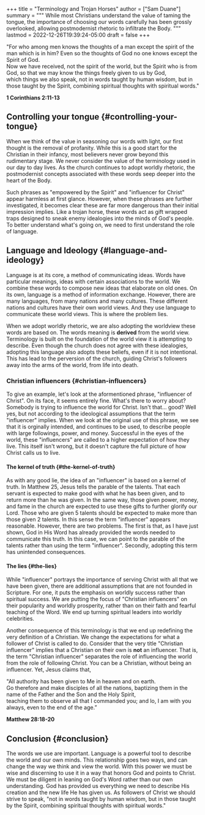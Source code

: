 +++
title = "Terminology and Trojan Horses"
author = ["Sam Duane"]
summary = """
  While most Christians understand the value of taming the tongue, the importance of choosing our words carefully has been
  grossly overlooked, allowing postmodernist rhetoric to infiltrate the Body.
  """
lastmod = 2022-12-26T19:39:24-05:00
draft = false
+++

<div class="verse">
"For who among men knows the thoughts of a man except the spirit of the man which is in him? Even so the thoughts of God no one knows except the Spirit of God.<br />
Now we have received, not the spirit of the world, but the Spirit who is from God, so that we may know the things freely given to us by God,<br />
which things we also speak, not in words taught by human wisdom, but in those taught by the Spirit, combining spiritual thoughts with spiritual words."<br />

**1 Corinthians 2:11-13**<br />
</div>


## Controlling your tongue {#controlling-your-tongue}

When we think of the value in seasoning our words with light, our first thought is the removal of profanity. While
this is a good start for the Christian in their infancy, most believers never grow beyond this rudimentary stage. We
never consider the value of the terminology used in our day to day lives. As the church continues to adopt worldly
rhetoric, the postmodernist concepts associated with these words seep deeper into the heart of the Body.

Such phrases as "empowered by the Spirit" and "influencer for Christ" appear harmless at first glance. However, when
these phrases are further investigated, it becomes clear these are far more dangerous than their initial impression
implies. Like a trojan horse, these words act as gift wrapped traps designed to sneak enemy idealogies into the minds of
God's people. To better understand what's going on, we need to first understand the role of language.


## Language and Ideology {#language-and-ideology}

Language is at its core, a method of communicating ideas. Words have particular meanings, ideas with certain
associations to the world. We combine these words to compose new ideas that elaborate on old ones. On its own, language
is a method of information exchange. However, there are many languages, from many nations and many cultures. These
different nations and cultures have their own world views. And they use language to communicate these world views. This
is where the problem lies.

When we adopt worldly rhetoric, we are also adopting the worldview these words are based on. The words meaning is
**derived** from the world view. Terminology is built on the foundation of the world view it is attempting to describe.
Even though the church does not agree with these idealogies, adopting this language also adopts these beliefs, even if
it is not intentional. This has lead to the perversion of the church, guiding Christ's followers away into the arms of
the world, from life into death.


### Christian influencers {#christian-influencers}

To give an example, let's look at the aformentioned phrase, "influencer of Christ". On its face,
it seems entirely fine. What's there to worry about? Somebody is trying to influence the world for Christ. Isn't that...
good? Well yes, but not according to the ideological assumptions that the term "influencer" implies. When we look at the
original use of this phrase, we see that it is orginally intended, and continues to be used, to describe people with
large followings, power, and money. Successful in the eyes of the world, these "influencers" are called to a higher
expectation of how they live. This itself isn't wrong, but it doesn't capture the full picture of how Christ calls us to
live.


#### The kernel of truth {#the-kernel-of-truth}

As with any good lie, the idea of an "influencer" is based on a kernel of truth. In Matthew 25, Jesus tells the
parable of the talents. That each servant is expected to make good with what he has been given, and to return more than
he was given. In the same way, those given power, money, and fame in the church are expected to use these gifts to
further glorify our Lord. Those who are given 5 talents should be expected to make more than those given 2 talents. In
this sense the term "influencer" appears reasonable. However, there are two problems. The first is that, as I have just shown,
God in His Word has already provided the words needed to communicate this truth. In this case, we can point to the
parable of the talents rather than using the term "influencer". Secondly, adopting this term has unintended
consequences.


#### The lies {#the-lies}

While "influencer" portrays the importance of serving Christ with all that we have been given, there are additional
assumptions that are not founded in Scripture. For one, it puts the emphasis on worldly success rather than spiritual
success. We are putting the focus of "Christian influencers" on their popularity and worldly prosperity, rather than on their faith
and fearful teaching of the Word. We end up turning spiritual leaders into worldly celebrities.

Another consequence of this terminology is that we end up redefining the very definition of a Christian. We change
the expectations for what a follower of Christ is called to do. Consider that the very title "Christian influencer"
implies that a Christian on their own is **not** an influencer. That is, the term "Christian influencer" separates the
role of influencing the world from the role of following Christ. You can be a Christian, without being an influencer.
Yet, Jesus claims that,

<div class="verse">
"All authority has been given to Me in heaven and on earth.<br />
Go therefore and make disciples of all the nations, baptizing them in the name of the Father and the Son and the Holy Spirit,<br />
teaching them to observe all that I commanded you; and lo, I am with you always, even to the end of the age.”<br />

**Matthew 28:18-20**<br />
</div>


## Conclusion {#conclusion}

The words we use are important. Language is a powerful tool to describe the world and our own minds. This
relationship goes two ways, and can change the way we think and view the world. With this power we must be wise and discerning to
use it in a way that honors God and points to Christ. We must be diligent in leaning on God's Word rather than our own
understanding. God has provided us everything we need to describe His creation and the new life He has given us. As
followers of Christ we should strive to speak, "not in words taught by human wisdom, but in those taught by the Spirit,
combining spiritual thoughts with spiritual words."
